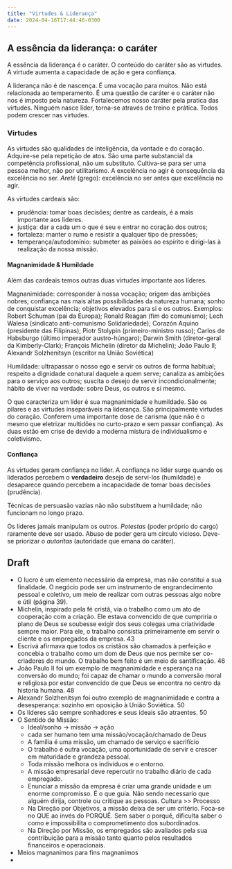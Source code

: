 ```yaml
---
title: "Virtudes & Liderança"
date: 2024-04-16T17:44:46-0300
---
```

## A essência da liderança: o caráter 
A essência da liderança é o caráter. O conteúdo do caráter são as virtudes. A virtude aumenta a capacidade de ação e gera confiança. 

A liderança não é de nascença. É uma vocação para muitos. Não está relacionada ao temperamento. É uma questão de caráter e o caráter não nos é imposto pela natureza. Fortalecemos nosso caráter pela pratica das virtudes. Ninguém nasce líder, torna-se através de treino e prática. Todos podem crescer nas virtudes. 

### Virtudes
As virtudes são qualidades de inteligência, da vontade e do coração. Adquire-se pela repetição de atos. São uma parte substancial da competência profissional, não um substituto. Cultiva-se para ser uma pessoa melhor, não por utilitarismo. A excelência no agir é consequência da excelência no ser. *Areté* (grego): excelência no ser antes que excelência no agir. 

As virtudes cardeais são:
- prudência: ﻿﻿tomar boas decisões; dentre as cardeais, é a mais importante aos lideres.
- justiça: dar a cada um o que é seu e entrar no coração dos outros;
- fortaleza: ﻿manter o rumo e resistir a qualquer tipo de pressões;
- temperança/autodomínio: submeter as paixões ao espírito e dirigi-las à realização da nossa missão.
#### Magnanimidade & Humildade
Além das cardeais temos outras duas virtudes importante aos líderes.

Magnanimidade: corresponder à nossa vocação; origem das ambições nobres; confiança nas mais altas possibilidades da natureza humana; sonho de conquistar excelência; objetivos elevados para si e os outros. Exemplos: Robert Schuman (pai da Europa); Ronald Reagan (fim do comunismo); Lech Walesa (sindicato anti-comunismo Solidariedade); Corazón Aquino (presidente das Filipinas); Piotr Stolypin (primeiro-ministro russo); Carlos de Habsburgo (último imperador austro-húngaro); Darwin Smith (diretor-geral da Kimberly-Clark); François Michelin (diretor da Michelin); João Paulo II; Alexandr Solzhenitsyn (escritor na União Soviética)

Humildade: ultrapassar o nosso ego e servir os outros de forma habitual; respeito a dignidade conatural daquele a quem serve; canaliza as ambições para o serviço aos outros; suscita o desejo de servir incondicionalmente; hábito de viver na verdade: sobre Deus, os outros e si mesmo.

O que caracteriza um líder é sua magnanimidade e humildade. São os pilares e as virtudes inseparáveis na liderança. São principalmente virtudes do coração. Conferem uma importante dose de carisma (que não é o mesmo que eletrizar multidões no curto-prazo e sem passar confiança). As duas estão em crise de devido a moderna mistura de individualismo e coletivismo.
#### Confiança
As virtudes geram confiança no líder. A confiança no líder surge quando os liderados percebem o **verdadeiro** desejo de servi-los (humildade) e desaparece quando percebem a incapacidade de tomar boas decisões (prudência). 

Técnicas de persuasão vazias não não substituem a humildade; não funcionam no longo prazo.

Os lideres jamais manipulam os outros. *Potestas* (poder próprio do cargo) raramente deve ser usado. Abuso de poder gera um circulo vicioso. Deve-se priorizar o *autoritas* (autoridade que emana do caráter).


## Draft 
- O lucro é um elemento necessário da empresa, mas não constitui a sua finalidade. O negócio pode ser um instrumento de engrandecimento pessoal e coletivo, um meio de realizar com outras pessoas algo nobre e útil (página 39).
- Michelin, inspirado pela fé cristã, via o trabalho como um ato de cooperação com a criação. Ele estava convencido de que cumpriria o plano de Deus se soubesse exigir dos seus colegas uma criatividade sempre maior. Para ele, o trabalho consistia primeiramente em servir o cliente e os empregados da empresa. 43
- Escrivá afirmava que todos os cristãos são chamados à perfeição e concebia o trabalho como um dom de Deus que nos permite ser co-criadores do mundo. O trabalho bem feito é um meio de santificação. 46
- João Paulo II foi um exemplo de magnanimidade e esperança na conversão do mundo; foi capaz de chamar o mundo a conversão moral e religiosa por estar convencido de que Deus se encontra no centro da historia humana. 48
- Alexandr Solzhenitsyn foi outro exemplo de magnanimidade e contra a desesperança: sozinho em oposição à União Soviética. 50
- Os lideres são sempre sonhadores e seus ideais são atraentes. 50
- O Sentido de Missão:
	- Ideal/sonho -> missão -> ação 
	- cada ser humano tem uma missão/vocação/chamado de Deus
	- A família é uma missão, um chamado de serviço e sacrifício 
	- O trabalho é outra vocação, uma oportunidade de servir e crescer em maturidade e grandeza pessoal. 
	- Toda missão melhora os indivíduos e o entorno. 
	- A missão empresarial deve repercutir no trabalho diário de cada empregado. 
	- Enunciar a missão da empresa é criar uma grande unidade e um enorme compromisso. É o que guia. Não sendo necessario que alguém dirija, controle ou critique as pessoas. Cultura >> Processo
	- Na Direção por Objetivos, a missão deixa de ser um critério. Foca-se no QUE ao invés do PORQUÊ. Sem saber o porquê, dificulta saber o como e impossibilita o comprometimento dos subordinados. 
	- Na Direção por Missão, os empregados são avaliados pela sua contribuição para a missão tanto quanto pelos resultados financeiros e operacionais. 
- Meios magnanimos para fins magnanimos
- 